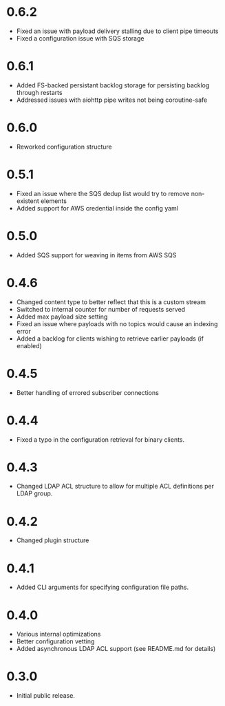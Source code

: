 # 0.6.2
- Fixed an issue with payload delivery stalling due to client pipe timeouts
- Fixed a configuration issue with SQS storage

# 0.6.1
- Added FS-backed persistant backlog storage for persisting backlog through restarts
- Addressed issues with aiohttp pipe writes not being coroutine-safe

# 0.6.0
- Reworked configuration structure

# 0.5.1
- Fixed an issue where the SQS dedup list would try to remove non-existent elements
- Added support for AWS credential inside the config yaml

# 0.5.0
- Added SQS support for weaving in items from AWS SQS

# 0.4.6
- Changed content type to better reflect that this is a custom stream
- Switched to internal counter for number of requests served
- Added max payload size setting
- Fixed an issue where payloads with no topics would cause an indexing error
- Added a backlog for clients wishing to retrieve earlier payloads (if enabled)

# 0.4.5
- Better handling of errored subscriber connections

# 0.4.4
- Fixed a typo in the configuration retrieval for binary clients.

# 0.4.3
- Changed LDAP ACL structure to allow for multiple ACL definitions
  per LDAP group.

# 0.4.2
- Changed plugin structure

# 0.4.1
- Added CLI arguments for specifying configuration file paths.

# 0.4.0
- Various internal optimizations
- Better configuration vetting
- Added asynchronous LDAP ACL support (see README.md for details)

# 0.3.0
- Initial public release.
